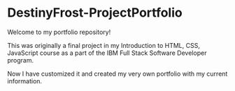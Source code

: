 # DestinyFrost-ProjectPortfolio

Welcome to my portfolio repository!

This was originally a final project in my Introduction to HTML, CSS, JavaScript course as a part of the IBM Full Stack Software Developer program. 

Now I have customized it and created my very own portfolio with my current information.

